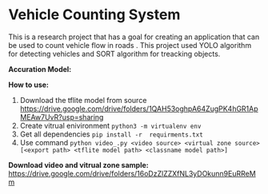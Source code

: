 # Vehicle Counting System
This is a research project that has a goal for creating an application that can be used to count vehicle flow in roads . This project used YOLO algorithm for detecting vehicles and SORT algorithm for treacking objects.

**Accuration Model:**


**How to use:**
1. Download the tflite model from source https://drive.google.com/drive/folders/1QAH53oghpA64ZugPK4hGR1ApMEAw7UvR?usp=sharing
2. Create vitrual enivironment  `python3 -m virtualenv env`
3. Get all dependencies `pip install -r  requirments.txt`
4. Use command `python video_.py <video source> <virtual zone source> [<export path> <tflite model path> <classname model path>]`

**Download video and vitrual zone sample:** 
https://drive.google.com/drive/folders/16oDzZlZZXfNL3yDOkunn9EuRReMm
